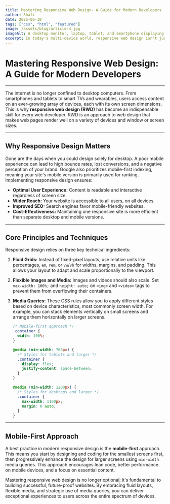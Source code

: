 ```yaml
---
title: Mastering Responsive Web Design- A Guide for Modern Developers
author: Shafi
date: 2025-06-10
tags: ["css", "html", "featured"]
image: /assets/blog/article-4.jpg
imageAlt: A desktop monitor, laptop, tablet, and smartphone displaying a website layout.
excerpt: In today's multi-device world, responsive web design isn't just a trend; it's a necessity. Learn the core principles and techniques to build websites that look great and function flawlessly on any screen size.
---
```


# Mastering Responsive Web Design: A Guide for Modern Developers

---

The internet is no longer confined to desktop computers. From smartphones and tablets to smart TVs and wearables, users access content on an ever-growing array of devices, each with its own screen dimensions. This is why **responsive web design (RWD)** has become an indispensable skill for every web developer. RWD is an approach to web design that makes web pages render well on a variety of devices and window or screen sizes.

---

## Why Responsive Design Matters

Gone are the days when you could design solely for desktop. A poor mobile experience can lead to high bounce rates, lost conversions, and a negative perception of your brand. Google also prioritizes mobile-first indexing, meaning your site's mobile version is primarily used for ranking. Implementing responsive design ensures:

- **Optimal User Experience:** Content is readable and interactive regardless of screen size.
- **Wider Reach:** Your website is accessible to all users, on all devices.
- **Improved SEO:** Search engines favor mobile-friendly websites.
- **Cost-Effectiveness:** Maintaining one responsive site is more efficient than separate desktop and mobile versions.

---

## Core Principles and Techniques

Responsive design relies on three key technical ingredients:

1.  **Fluid Grids:** Instead of fixed-pixel layouts, use relative units like percentages, `em`, `rem`, or `vw`/`vh` for widths, margins, and padding. This allows your layout to adapt and scale proportionally to the viewport.
2.  **Flexible Images and Media:** Images and videos should also scale. Set `max-width: 100%;` and `height: auto;` on `<img>` and `<video>` tags to prevent them from overflowing their containers.
3.  **Media Queries:** These CSS rules allow you to apply different styles based on device characteristics, most commonly screen width. For example, you can stack elements vertically on small screens and arrange them horizontally on larger screens.

    ```css
    /* Mobile-first approach */
    .container {
      width: 100%;
    }

    @media (min-width: 768px) {
      /* Styles for tablets and larger */
      .container {
        display: flex;
        justify-content: space-between;
      }
    }

    @media (min-width: 1200px) {
      /* Styles for desktops and larger */
      .container {
        max-width: 1100px;
        margin: 0 auto;
      }
    }
    ```

---

## Mobile-First Approach

A best practice in modern responsive design is the **mobile-first** approach. This means you start by designing and coding for the smallest screens first, then progressively enhance the design for larger screens using `min-width` media queries. This approach encourages lean code, better performance on mobile devices, and a focus on essential content.

Mastering responsive web design is no longer optional; it's fundamental to building successful, future-proof websites. By embracing fluid layouts, flexible media, and strategic use of media queries, you can deliver exceptional experiences to users across the entire spectrum of devices.

